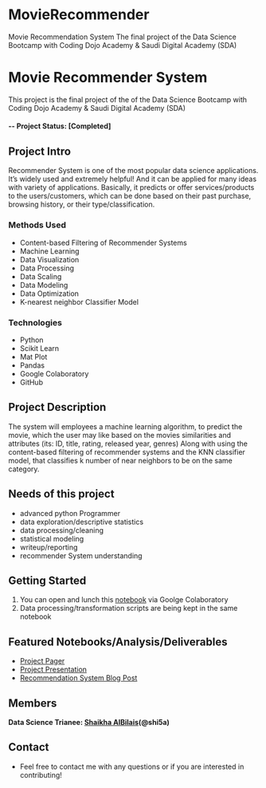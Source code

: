 # MovieRecommender
Movie Recommendation System
The final project of the Data Science Bootcamp with Coding Dojo Academy & Saudi Digital Academy (SDA)

# Movie Recommender System
This project is the final project of the of the Data Science Bootcamp with Coding Dojo Academy & Saudi Digital Academy (SDA)

#### -- Project Status: [Completed]

## Project Intro
Recommender System is one of the most popular data science applications.
It’s widely used and extremely helpful! And it can be applied for many ideas with variety of applications.
Basically, it predicts or offer services/products to the users/customers,
which can be done based on their past purchase, browsing history, or their type/classification.

### Methods Used
* Content-based Filtering of Recommender Systems
* Machine Learning
* Data Visualization
* Data Processing
* Data Scaling
* Data Modeling
* Data Optimization
* K-nearest neighbor Classifier Model

### Technologies
* Python
* Scikit Learn
* Mat Plot
* Pandas
* Google Colaboratory
* GitHub

## Project Description
The system will employees a machine learning algorithm, to predict the movie,
which the user may like based on the movies similarities and attributes (its: ID, title, rating, released year, genres)
Along with using the content-based filtering of recommender systems and the KNN classifier model,
that classifies k number of near neighbors to be on the same category. 

## Needs of this project

- advanced python Programmer
- data exploration/descriptive statistics
- data processing/cleaning
- statistical modeling
- writeup/reporting
- recommender System understanding

## Getting Started

1. You can open and lunch this [notebook](https://github.com/shi5a/MovieRecommender/blob/main/Recommender_System1.ipynb) via Goolge Colaboratory  
2. Data processing/transformation scripts are being kept in the same notebook

## Featured Notebooks/Analysis/Deliverables
* [Project Pager](link)
* [Project Presentation](link)
* [Recommendation System Blog Post](link)


## Members

**Data Science Trianee: [Shaikha AlBilais](https://github.com/shi5a)(@shi5a)**


## Contact
* Feel free to contact me with any questions or if you are interested in contributing!



